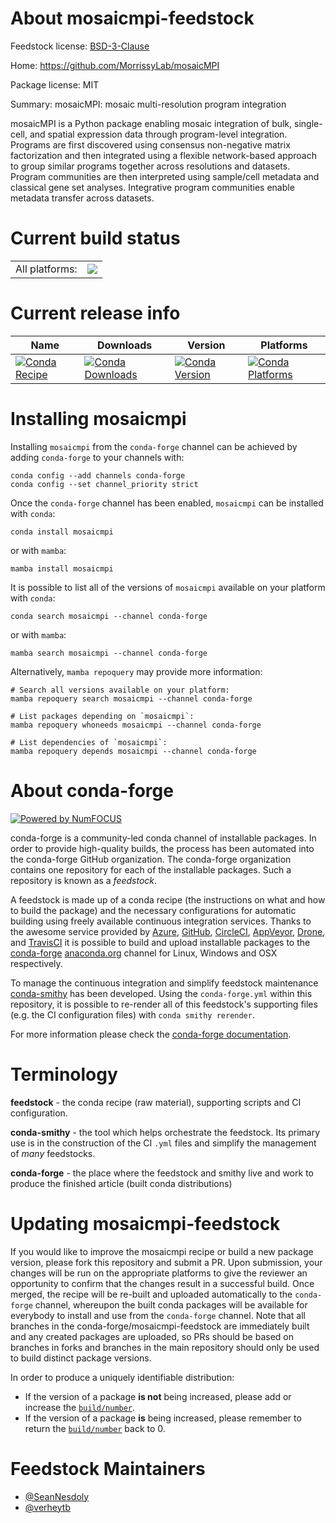 About mosaicmpi-feedstock
=========================

Feedstock license: [BSD-3-Clause](https://github.com/conda-forge/mosaicmpi-feedstock/blob/main/LICENSE.txt)

Home: https://github.com/MorrissyLab/mosaicMPI

Package license: MIT

Summary: mosaicMPI: mosaic multi-resolution program integration

mosaicMPI is a Python package enabling mosaic integration of bulk, single-cell, and spatial expression data through program-level integration. Programs are first discovered using consensus non-negative matrix factorization and then integrated using a flexible network-based approach to group similar programs together across resolutions and datasets. Program communities are then interpreted using sample/cell metadata and classical gene set analyses. Integrative program communities enable metadata transfer across datasets.


Current build status
====================


<table><tr><td>All platforms:</td>
    <td>
      <a href="https://dev.azure.com/conda-forge/feedstock-builds/_build/latest?definitionId=20168&branchName=main">
        <img src="https://dev.azure.com/conda-forge/feedstock-builds/_apis/build/status/mosaicmpi-feedstock?branchName=main">
      </a>
    </td>
  </tr>
</table>

Current release info
====================

| Name | Downloads | Version | Platforms |
| --- | --- | --- | --- |
| [![Conda Recipe](https://img.shields.io/badge/recipe-mosaicmpi-green.svg)](https://anaconda.org/conda-forge/mosaicmpi) | [![Conda Downloads](https://img.shields.io/conda/dn/conda-forge/mosaicmpi.svg)](https://anaconda.org/conda-forge/mosaicmpi) | [![Conda Version](https://img.shields.io/conda/vn/conda-forge/mosaicmpi.svg)](https://anaconda.org/conda-forge/mosaicmpi) | [![Conda Platforms](https://img.shields.io/conda/pn/conda-forge/mosaicmpi.svg)](https://anaconda.org/conda-forge/mosaicmpi) |

Installing mosaicmpi
====================

Installing `mosaicmpi` from the `conda-forge` channel can be achieved by adding `conda-forge` to your channels with:

```
conda config --add channels conda-forge
conda config --set channel_priority strict
```

Once the `conda-forge` channel has been enabled, `mosaicmpi` can be installed with `conda`:

```
conda install mosaicmpi
```

or with `mamba`:

```
mamba install mosaicmpi
```

It is possible to list all of the versions of `mosaicmpi` available on your platform with `conda`:

```
conda search mosaicmpi --channel conda-forge
```

or with `mamba`:

```
mamba search mosaicmpi --channel conda-forge
```

Alternatively, `mamba repoquery` may provide more information:

```
# Search all versions available on your platform:
mamba repoquery search mosaicmpi --channel conda-forge

# List packages depending on `mosaicmpi`:
mamba repoquery whoneeds mosaicmpi --channel conda-forge

# List dependencies of `mosaicmpi`:
mamba repoquery depends mosaicmpi --channel conda-forge
```


About conda-forge
=================

[![Powered by
NumFOCUS](https://img.shields.io/badge/powered%20by-NumFOCUS-orange.svg?style=flat&colorA=E1523D&colorB=007D8A)](https://numfocus.org)

conda-forge is a community-led conda channel of installable packages.
In order to provide high-quality builds, the process has been automated into the
conda-forge GitHub organization. The conda-forge organization contains one repository
for each of the installable packages. Such a repository is known as a *feedstock*.

A feedstock is made up of a conda recipe (the instructions on what and how to build
the package) and the necessary configurations for automatic building using freely
available continuous integration services. Thanks to the awesome service provided by
[Azure](https://azure.microsoft.com/en-us/services/devops/), [GitHub](https://github.com/),
[CircleCI](https://circleci.com/), [AppVeyor](https://www.appveyor.com/),
[Drone](https://cloud.drone.io/welcome), and [TravisCI](https://travis-ci.com/)
it is possible to build and upload installable packages to the
[conda-forge](https://anaconda.org/conda-forge) [anaconda.org](https://anaconda.org/)
channel for Linux, Windows and OSX respectively.

To manage the continuous integration and simplify feedstock maintenance
[conda-smithy](https://github.com/conda-forge/conda-smithy) has been developed.
Using the ``conda-forge.yml`` within this repository, it is possible to re-render all of
this feedstock's supporting files (e.g. the CI configuration files) with ``conda smithy rerender``.

For more information please check the [conda-forge documentation](https://conda-forge.org/docs/).

Terminology
===========

**feedstock** - the conda recipe (raw material), supporting scripts and CI configuration.

**conda-smithy** - the tool which helps orchestrate the feedstock.
                   Its primary use is in the construction of the CI ``.yml`` files
                   and simplify the management of *many* feedstocks.

**conda-forge** - the place where the feedstock and smithy live and work to
                  produce the finished article (built conda distributions)


Updating mosaicmpi-feedstock
============================

If you would like to improve the mosaicmpi recipe or build a new
package version, please fork this repository and submit a PR. Upon submission,
your changes will be run on the appropriate platforms to give the reviewer an
opportunity to confirm that the changes result in a successful build. Once
merged, the recipe will be re-built and uploaded automatically to the
`conda-forge` channel, whereupon the built conda packages will be available for
everybody to install and use from the `conda-forge` channel.
Note that all branches in the conda-forge/mosaicmpi-feedstock are
immediately built and any created packages are uploaded, so PRs should be based
on branches in forks and branches in the main repository should only be used to
build distinct package versions.

In order to produce a uniquely identifiable distribution:
 * If the version of a package **is not** being increased, please add or increase
   the [``build/number``](https://docs.conda.io/projects/conda-build/en/latest/resources/define-metadata.html#build-number-and-string).
 * If the version of a package **is** being increased, please remember to return
   the [``build/number``](https://docs.conda.io/projects/conda-build/en/latest/resources/define-metadata.html#build-number-and-string)
   back to 0.

Feedstock Maintainers
=====================

* [@SeanNesdoly](https://github.com/SeanNesdoly/)
* [@verheytb](https://github.com/verheytb/)

